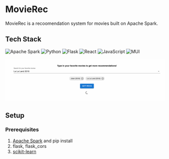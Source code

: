 # MovieRec

MovieRec is a recoomendation system for movies built on Apache Spark.

## Tech Stack

![Apache Spark](https://img.shields.io/badge/Apache%20Spark-FDEE21?style=flat-square&logo=apachespark&logoColor=black)
![Python](https://img.shields.io/badge/python-3670A0?style=for-the-badge&logo=python&logoColor=ffdd54)
![Flask](https://img.shields.io/badge/flask-%23000.svg?style=for-the-badge&logo=flask&logoColor=white)
![React](https://img.shields.io/badge/React-20232A?style=for-the-badge&logo=react&logoColor=61DAFB)
![JavaScript](https://img.shields.io/badge/javascript-%23323330.svg?style=for-the-badge&logo=javascript&logoColor=%23F7DF1E)
![MUI](https://img.shields.io/badge/Material%20UI-007FFF?style=for-the-badge&logo=mui&logoColor=white)

<p align="center">
    <img src="./rec.gif" alt="rec">
</p>


## Setup

### Prerequisites

1. [Apache Spark](https://spark.apache.org/downloads.html) and pip install
2. flask, flask_cors
3. [scikit-learn](https://scikit-learn.org/stable/)

